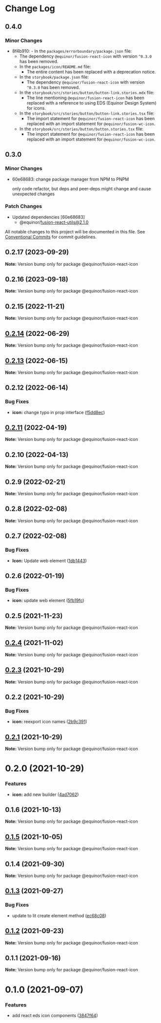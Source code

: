 # Change Log

## 0.4.0

### Minor Changes

- 8f4b910: - In the `packages/errorboundary/package.json` file:
  - The dependency `@equinor/fusion-react-icon` with version `^0.3.0` has been removed.
  - In the `packages/icon/README.md` file:
    - The entire content has been replaced with a deprecation notice.
  - In the `storybook/package.json` file:
    - The dependency `@equinor/fusion-react-icon` with version `^0.3.0` has been removed.
  - In the `storybook/src/stories/button/button-link.stories.mdx` file:
    - The line mentioning `@equinor/fusion-react-icon` has been replaced with a reference to using EDS (Equinor Design System) for icons.
  - In the `storybook/src/stories/button/button-link.stories.tsx` file:
    - The import statement for `@equinor/fusion-react-icon` has been replaced with an import statement for `@equinor/fusion-wc-icon`.
  - In the `storybook/src/stories/button/button.stories.tsx` file:
    - The import statement for `@equinor/fusion-react-icon` has been replaced with an import statement for `@equinor/fusion-wc-icon`.

## 0.3.0

### Minor Changes

- 60e68683: change package manager from NPM to PNPM

  only code refactor, but deps and peer-deps might change and cause unexpected changes

### Patch Changes

- Updated dependencies [60e68683]
  - @equinor/fusion-react-utils@2.1.0

All notable changes to this project will be documented in this file.
See [Conventional Commits](https://conventionalcommits.org) for commit guidelines.

## 0.2.17 (2023-09-29)

**Note:** Version bump only for package @equinor/fusion-react-icon

## 0.2.16 (2023-09-18)

**Note:** Version bump only for package @equinor/fusion-react-icon

## 0.2.15 (2022-11-21)

**Note:** Version bump only for package @equinor/fusion-react-icon

## [0.2.14](https://github.com/equinor/fusion-react-components/compare/@equinor/fusion-react-icon@0.2.13...@equinor/fusion-react-icon@0.2.14) (2022-06-29)

**Note:** Version bump only for package @equinor/fusion-react-icon

## [0.2.13](https://github.com/equinor/fusion-react-components/compare/@equinor/fusion-react-icon@0.2.12...@equinor/fusion-react-icon@0.2.13) (2022-06-15)

**Note:** Version bump only for package @equinor/fusion-react-icon

## 0.2.12 (2022-06-14)

### Bug Fixes

- **icon:** change typo in prop interface ([f5dd8ec](https://github.com/equinor/fusion-react-components/commit/f5dd8ec8e02096cdfea0cb74f6b2a84107ec3ff6))

## [0.2.11](https://github.com/equinor/fusion-react-components/compare/@equinor/fusion-react-icon@0.2.10...@equinor/fusion-react-icon@0.2.11) (2022-04-19)

**Note:** Version bump only for package @equinor/fusion-react-icon

## 0.2.10 (2022-04-13)

**Note:** Version bump only for package @equinor/fusion-react-icon

## 0.2.9 (2022-02-21)

**Note:** Version bump only for package @equinor/fusion-react-icon

## 0.2.8 (2022-02-08)

**Note:** Version bump only for package @equinor/fusion-react-icon

## 0.2.7 (2022-02-08)

### Bug Fixes

- **Icon:** Update web element ([1db1443](https://github.com/equinor/fusion-react-components/commit/1db1443960c00e90335f747506d14df8860f3bd0))

## 0.2.6 (2022-01-19)

### Bug Fixes

- **icon:** update web element ([5fb19fc](https://github.com/equinor/fusion-react-components/commit/5fb19fca9d3bce04f4ba8c166c195966b4c5b14c))

## 0.2.5 (2021-11-23)

**Note:** Version bump only for package @equinor/fusion-react-icon

## [0.2.4](https://github.com/equinor/fusion-react-components/compare/@equinor/fusion-react-icon@0.2.3...@equinor/fusion-react-icon@0.2.4) (2021-11-02)

**Note:** Version bump only for package @equinor/fusion-react-icon

## [0.2.3](https://github.com/equinor/fusion-react-components/compare/@equinor/fusion-react-icon@0.2.2...@equinor/fusion-react-icon@0.2.3) (2021-10-29)

**Note:** Version bump only for package @equinor/fusion-react-icon

## 0.2.2 (2021-10-29)

### Bug Fixes

- **icon:** reexport icon names ([2b9c391](https://github.com/equinor/fusion-react-components/commit/2b9c391829e957d905a781c2e46c7ae724cfb4ba))

## [0.2.1](https://github.com/equinor/fusion-react-components/compare/@equinor/fusion-react-icon@0.2.0...@equinor/fusion-react-icon@0.2.1) (2021-10-29)

**Note:** Version bump only for package @equinor/fusion-react-icon

# 0.2.0 (2021-10-29)

### Features

- **icon:** add new builder ([4ad7062](https://github.com/equinor/fusion-react-components/commit/4ad7062c1c5c74def45bec59b7da4e13863dd2a2))

## 0.1.6 (2021-10-13)

**Note:** Version bump only for package @equinor/fusion-react-icon

## [0.1.5](https://github.com/equinor/fusion-react-components/compare/@equinor/fusion-react-icon@0.1.4...@equinor/fusion-react-icon@0.1.5) (2021-10-05)

**Note:** Version bump only for package @equinor/fusion-react-icon

## 0.1.4 (2021-09-30)

**Note:** Version bump only for package @equinor/fusion-react-icon

## [0.1.3](https://github.com/equinor/fusion-react-components/compare/@equinor/fusion-react-icon@0.1.2...@equinor/fusion-react-icon@0.1.3) (2021-09-27)

### Bug Fixes

- update to lit create element method ([ec68c08](https://github.com/equinor/fusion-react-components/commit/ec68c08d5cbcba43a1b8ca064cccc73662f17421))

## [0.1.2](https://github.com/equinor/fusion-react-components/compare/@equinor/fusion-react-icon@0.1.1...@equinor/fusion-react-icon@0.1.2) (2021-09-23)

**Note:** Version bump only for package @equinor/fusion-react-icon

## 0.1.1 (2021-09-16)

**Note:** Version bump only for package @equinor/fusion-react-icon

# 0.1.0 (2021-09-07)

### Features

- add react eds icon components ([3847f64](https://github.com/equinor/fusion-react-components/commit/3847f641e0f4eb57bf83bd8610dad6a375bd2a62))
